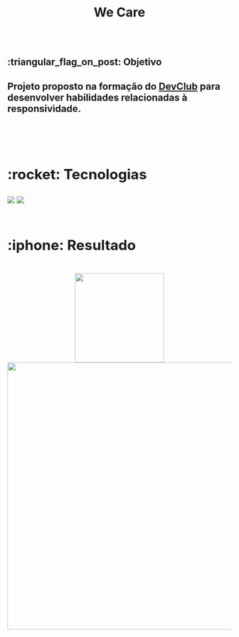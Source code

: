 <h1 align="center">We Care</h1>
<br>
<br>

<h2> :triangular_flag_on_post: Objetivo<h2>

<p>Projeto proposto na formação do <a href="https://rodolfomori.com.br/devclub" alt="DevClub-Logo">DevClub<a> para desenvolver habilidades relacionadas à responsividade.</p>
<br>
<br>

<h2> :rocket: Tecnologias </h2>

<img src="https://img.shields.io/badge/HTML5-E34F26?style=for-the-badge&logo=html5&logoColor=white"/>
<img src="https://img.shields.io/badge/CSS3-1572B6?style=for-the-badge&logo=css3&logoColor=white"/>
<br>
<br>

<h2> :iphone: Resultado <h2>

<h2 align="center">
<img src="https://github.com/AlanTeixeira88/We-Care-Responsividade/blob/master/Assets/smartphone.png?raw=true" width="200px" />
<img src="https://github.com/AlanTeixeira88/We-Care-Responsividade/blob/master/Assets/desktop.png?raw=true" width="600px" />
</h2>
